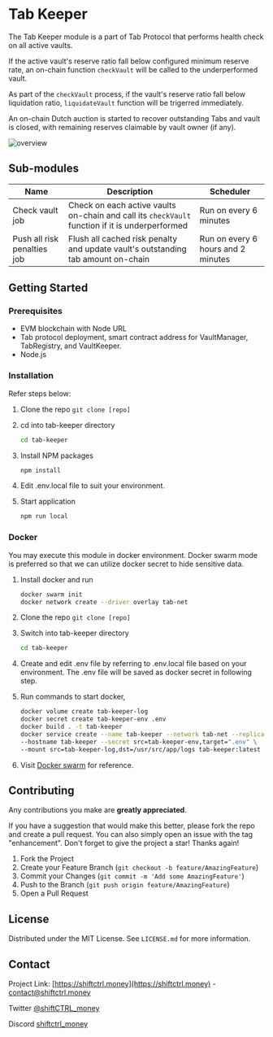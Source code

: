 
# Tab Keeper

The Tab Keeper module is a part of Tab Protocol that performs health check on all active vaults. 

If the active vault's reserve ratio fall below configured minimum reserve rate, an on-chain function `checkVault` will be called to the underperformed vault. 

As part of the `checkVault` process, if the vault's reserve ratio fall below liquidation ratio, `liquidateVault` function will be trigerred immediately. 

An on-chain Dutch auction is started to recover outstanding Tabs and vault is closed, with remaining reserves claimable by vault owner (if any).

![overview](https://lh3.googleusercontent.com/drive-viewer/AKGpihZ6COG8RFCvMdFgMbikNKBOVbYUkyuZjjMgN6ujTe3pDgyjpTDMg3fYHkN_83bjk4Lo-2I7bQWKYAeE-9ieuO4OdGDXQvAh3Q=s2560)


## Sub-modules
| Name    | Description | Scheduler |
| ------- | ----------- | --------- |
| Check vault job | Check on each active vaults on-chain and call its `checkVault` function if it is underperformed | Run on every 6 minutes |
| Push all risk penalties job | Flush all cached risk penalty and update vault's outstanding tab amount on-chain | Run on every 6 hours and 2 minutes |

## Getting Started

### Prerequisites
* EVM blockchain with Node URL
* Tab protocol deployment, smart contract address for VaultManager, TabRegistry, and VaultKeeper.
* Node.js

### Installation
Refer steps below:

1. Clone the repo ``` git clone [repo] ```
2. cd into tab-keeper directory
   ```sh
   cd tab-keeper 
   ```
3. Install NPM packages
   ```sh
   npm install
   ```
4. Edit .env.local file to suit your environment. 

5. Start application
   ```sh
   npm run local
   ```

### Docker
You may execute this module in docker environment. 
Docker swarm mode is preferred so that we can utilize docker secret to hide sensitive data.

1. Install docker and run
   ```sh
   docker swarm init
   docker network create --driver overlay tab-net
   ```

2. Clone the repo ``` git clone [repo] ```

3. Switch into tab-keeper directory
   ```sh
   cd tab-keeper 
   ```
4. Create and edit .env file by referring to .env.local file based on your environment. The .env file will be saved as docker secret in following step.

5. Run commands to start docker,
   ```sh
   docker volume create tab-keeper-log
   docker secret create tab-keeper-env .env
   docker build . -t tab-keeper
   docker service create --name tab-keeper --network tab-net --replicas 1 \
   --hostname tab-keeper --secret src=tab-keeper-env,target=".env" \
   --mount src=tab-keeper-log,dst=/usr/src/app/logs tab-keeper:latest
   ```
6. Visit [Docker swarm](https://docs.docker.com/engine/swarm/) for reference.

## Contributing

Any contributions you make are **greatly appreciated**.

If you have a suggestion that would make this better, please fork the repo and create a pull request. 
You can also simply open an issue with the tag "enhancement".
Don't forget to give the project a star! Thanks again!

1. Fork the Project
2. Create your Feature Branch (`git checkout -b feature/AmazingFeature`)
3. Commit your Changes (`git commit -m 'Add some AmazingFeature'`)
4. Push to the Branch (`git push origin feature/AmazingFeature`)
5. Open a Pull Request

## License
Distributed under the MIT License. See `LICENSE.md` for more information.

## Contact
Project Link: [https://shiftctrl.money](https://shiftctrl.money) - contact@shiftctrl.money

Twitter [@shiftCTRL_money](https://twitter.com/shiftCTRL_money) 

Discord [shiftctrl_money](https://discord.gg/26fb3cTQ)
